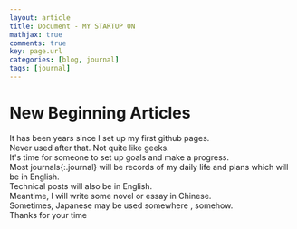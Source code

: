 ```yaml
---
layout: article
title: Document - MY STARTUP ON 
mathjax: true
comments: true
key: page.url
categories: [blog, journal]
tags: [journal]
---
```

New Beginning Articles
===

It has been years since I set up my first github pages.  
Never used after that. Not quite like geeks.  
It's time for someone to set up goals and make a progress.  
Most journals{:.journal} will be records of my daily life and plans
which will be in  English.  
Technical posts will also be in English.  
Meantime, I will write some novel or essay in Chinese.  
Sometimes, Japanese may be used somewhere , somehow.  
Thanks for your time